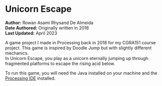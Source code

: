 # Unicorn Escape

**Author:** Rowan Asami Rhysand De Almeida</br>
**Date Authored:** Originally written in 2018</br>
**Last Updated:** April 2023

A game project I made in Processing back in 2018 for my CGRA151 course project. This game is inspired by Doodle Jump but with slightly different mechanics.</br>
In Unicorn Escape, you play as a unicorn eternally jumping up through fragmented platforms to escape the rising acid below.

To run this game, you will need the Java installed on your machine and the [Processing IDE](https://processing.org/) installed.